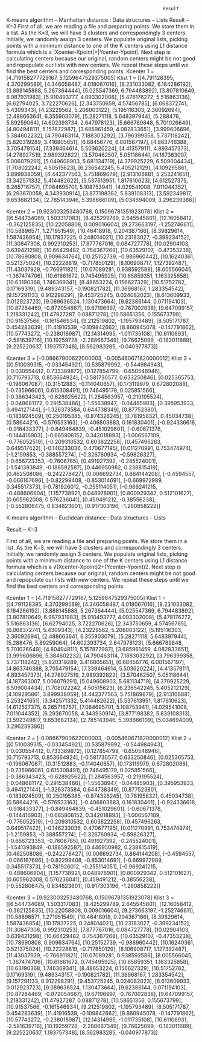                                                               Result
K-means algorithm – Manhattan distance :
Data structures – Lists 
Result – K=3
First of all, we are reading a file and preparing points. We store them in a list. As the K=3, we will have 3 clusters and correspondingly 3 centers. Initially, we randomly assign 3 centers. We populate original lists, picking points with a minimum distance to one of the K centers using L1 distance formula which is a |Xcenter-Xpoint|+|Ycenter-Ypoint|. Next step is calculating centers because our original, random centers might be not good and repopulate our lists with new centers. We repeat these steps until we find the best centers and corresponding points.
Kcenter 1 = [4.719158277729167, 5.1259647529375005]
Klist 1 = [[4.791128395, 4.370299589], [4.346058487, 4.018067016], [8.231033082, 6.184286192], [3.888145888, 5.267364444], [5.025547369, 6.794483892], [3.807810649, 6.987931983], [5.910493777, 4.093302008], [5.478176272, 5.516863136], [6.62794025, 3.722270626], [2.343750659, 4.57456785], [6.068372741, 5.4309343], [4.23229562, 5.206003122], [5.195116303, 2.36092694], [2.488663641, 6.355903079], [5.28271118, 5.648397944], [5.288476, 5.89259064], [4.602393734, 2.647978123], [5.666789848, 5.701026649], [4.804948111, 5.157872987], [3.685961459, 4.082833651], [3.999606696, 5.384602232], [4.790463114, 7.188303292], [3.796399358, 5.737118242], [5.820319289, 3.416805651], [6.68456776, 6.001567197], [4.863746388, 3.705479154], [7.339464614, 5.503620224], [4.413579111, 4.893457373], [4.278927519, 2.989392822], [3.570462507, 5.05118644], [4.187363007, 5.006079291], [5.049608903, 5.681134719], [4.379925229, 6.509004434], [1.708022242, 4.50515623], [6.236542245, 5.405212129], [4.109295861, 3.899938059], [4.442377563, 5.751869679], [2.913106881, 5.253241651], [3.342571332, 5.414482622], [5.537613951, 1.817610623], [4.612527375, 6.265716757], [7.064695701, 5.108753941], [4.029541008, 7.011044352], [6.293670058, 4.343930914], [3.877198382, 5.839108313], [3.592349817, 9.653682134], [2.785143946, 5.398666109], [5.034694009, 3.296239386]]

Kcenter 2 = [9.923003253480768, 0.15096781351923078] 
Klist 2 = [[6.544734089, 1.503317083], [8.425299789, 2.645545801], [12.16058412, -0.362125835], [10.22058808, 0.009016604], [9.273663197, -1.252746611], [10.58896571, 1.271951549], [10.46418918, 0.204367166], [8.39829614, 1.587436854], [10.17837225, 0.248014021], [10.23183027, -0.399234152], [11.30847308, 0.992310253], [7.877767016, 0.084727778], [10.02904103, 0.639421298], [10.66429482, 0.754367268], [10.63529107, -0.47353238], [10.78690808, 0.909634764], [10.25152739, -0.986960442], [10.16240361, 0.521375024], [10.22228819, -0.717850129], [8.106908717, 1.127392487], [11.43037929, -0.766911821], [10.07089281, 0.938592588], [8.005566045, -1.367474706], [10.61661672, 0.745495925], [10.65859351, 1.163325858], [10.63190368, 1.746369341], [8.48653224, 0.156627329], [10.51752782, 0.17169319], [9.489343157, -0.190821782], [11.36968167, 1.283354542], [9.157291133, 0.912298291], [9.453725245, 0.024082023], [8.613609933, 0.012923723], [9.089636524, 1.130473664], [9.62386144, 0.071194103], [10.87284469, -0.872054667], [9.67196997, -0.767002838], [9.647099157, 1.218331242], [11.47927287, 0.08871278], [10.58651356, 0.155673799], [10.91537566, -0.161546934], [9.212519802, -1.195793489], [8.505171787, 0.454283639], [11.41916539, -0.109842662], [8.860945078, -0.147791862], [10.57743272, -0.238018987], [12.14314995, -1.011735108], [10.61106931, -2.581639716], [10.19259728, -2.288667349], [9.76625099, -0.183011689], [9.225220637, 1.193757348], [8.562983285, -0.040977873]]

Kcenter 3 = [-0.08667900622000003, -0.005460671820000012] 
Klist 3 = [[0.510039315, -0.033454921], [0.535879992, -0.544984943], [-0.030554412, 0.733389872], [0.127854799, -0.650548946], [0.715793713, 0.853664924], [-0.581730577, 0.633250846], [0.025365753, -0.196067087], [0.31512883, -0.114040657], [0.173119979, 0.672802088], [-0.735966061, 0.615308491], [0.746495179, 0.025851566], [-0.386343423, -0.628925622], [1.284563957, -0.219195524], [-0.048681172, 0.291538486], [-1.55638947, -0.04485903], [0.395953933, 0.494127144], [-1.326373584, 0.644738349], [0.877523801, -0.183924509], [0.250195385, -0.874326245], [0.781958321, 0.45034738], [0.58644216, -0.576533163], [-0.406803883, 0.161830401], [-0.924336618, -0.918433377], [-0.849464839, -0.451029601], [-0.60671378, -0.144416903], [-0.665808152, 0.342018893], [-1.006567109, -0.776052519], [-0.209310532, 0.603822258], [0.457496263, 0.649517422], [-0.146233036, 0.470677195], [0.011270991, 0.753474974], [-1.2159853, -0.388557274], [-0.326760934, -0.59826327], [-0.656723353, -0.7606785], [0.491927392, -0.245524001], [-1.541393849, -0.188592587], [0.446950982, 0.238815419], [0.462508086, -0.242278427], [0.006692734, 0.864144208], [-0.4594557, -0.066167696], [-0.82299408, -0.853014691], [-0.669972989, 0.345517373], [-0.781926012, -0.255114051], [-0.969241215, -0.488606904], [1.157738921, 0.048978901], [0.800929342, 0.512101627], [0.605962008, 0.576236041], [0.459491212, -0.38556238], [-0.552806475, 0.834823601], [0.917303196, -1.260858222]]

K-means algorithm – Euclidean distance :
Data structures – Lists 

Result – K=3

 First of all, we are reading a file and preparing points. We store them in a list. As the K=3, we will have 3 clusters and correspondingly 3 centers. Initially, we randomly assign 3 centers. We populate original lists, picking points with a minimum distance to one of the K centers using L1 distance formula which is a √(Xcenter-Xpoint)2+(Ycenter-Ypoint)2. Next step is calculating centers because our original, random centers might be not good and repopulate our lists with new centers. We repeat these steps until we find the best centers and corresponding points.

Kcenter 1 = [4.719158277729167, 5.1259647529375005] 
Klist 1 = [[4.791128395, 4.370299589], [4.346058487, 4.018067016], [8.231033082, 6.184286192], [3.888145888, 5.267364444], [5.025547369, 6.794483892], [3.807810649, 6.987931983], [5.910493777, 4.093302008], [5.478176272, 5.516863136], [6.62794025, 3.722270626], [2.343750659, 4.57456785], [6.068372741, 5.4309343], [4.23229562, 5.206003122], [5.195116303, 2.36092694], [2.488663641, 6.355903079], [5.28271118, 5.648397944], [5.288476, 5.89259064], [4.602393734, 2.647978123], [5.666789848, 5.701026649], [4.804948111, 5.157872987], [3.685961459, 4.082833651], [3.999606696, 5.384602232], [4.790463114, 7.188303292], [3.796399358, 5.737118242], [5.820319289, 3.416805651], [6.68456776, 6.001567197], [4.863746388, 3.705479154], [7.339464614, 5.503620224], [4.413579111, 4.893457373], [4.278927519, 2.989392822], [3.570462507, 5.05118644], [4.187363007, 5.006079291], [5.049608903, 5.681134719], [4.379925229, 6.509004434], [1.708022242, 4.50515623], [6.236542245, 5.405212129], [4.109295861, 3.899938059], [4.442377563, 5.751869679], [2.913106881, 5.253241651], [3.342571332, 5.414482622], [5.537613951, 1.817610623], [4.612527375, 6.265716757], [7.064695701, 5.108753941], [4.029541008, 7.011044352], [6.293670058, 4.343930914], [3.877198382, 5.839108313], [3.592349817, 9.653682134], [2.785143946, 5.398666109], [5.034694009, 3.296239386]]

Kcenter 2 = [-0.08667900622000003, -0.005460671820000012] 
Klist 2 = [[0.510039315, -0.033454921], [0.535879992, -0.544984943], [-0.030554412, 0.733389872], [0.127854799, -0.650548946], [0.715793713, 0.853664924], [-0.581730577, 0.633250846], [0.025365753, -0.196067087], [0.31512883, -0.114040657], [0.173119979, 0.672802088], [-0.735966061, 0.615308491], [0.746495179, 0.025851566], [-0.386343423, -0.628925622], [1.284563957, -0.219195524], [-0.048681172, 0.291538486], [-1.55638947, -0.04485903], [0.395953933, 0.494127144], [-1.326373584, 0.644738349], [0.877523801, -0.183924509], [0.250195385, -0.874326245], [0.781958321, 0.45034738], [0.58644216, -0.576533163], [-0.406803883, 0.161830401], [-0.924336618, -0.918433377], [-0.849464839, -0.451029601], [-0.60671378, -0.144416903], [-0.665808152, 0.342018893], [-1.006567109, -0.776052519], [-0.209310532, 0.603822258], [0.457496263, 0.649517422], [-0.146233036, 0.470677195], [0.011270991, 0.753474974], [-1.2159853, -0.388557274], [-0.326760934, -0.59826327], [-0.656723353, -0.7606785], [0.491927392, -0.245524001], [-1.541393849, -0.188592587], [0.446950982, 0.238815419], [0.462508086, -0.242278427], [0.006692734, 0.864144208], [-0.4594557, -0.066167696], [-0.82299408, -0.853014691], [-0.669972989, 0.345517373], [-0.781926012, -0.255114051], [-0.969241215, -0.488606904], [1.157738921, 0.048978901], [0.800929342, 0.512101627], [0.605962008, 0.576236041], [0.459491212, -0.38556238], [-0.552806475, 0.834823601], [0.917303196, -1.260858222]]

Kcenter 3 = [9.923003253480768, 0.15096781351923078] 
Klist 3 = [[6.544734089, 1.503317083], [8.425299789, 2.645545801], [12.16058412, -0.362125835], [10.22058808, 0.009016604], [9.273663197, -1.252746611], [10.58896571, 1.271951549], [10.46418918, 0.204367166], [8.39829614, 1.587436854], [10.17837225, 0.248014021], [10.23183027, -0.399234152], [11.30847308, 0.992310253], [7.877767016, 0.084727778], [10.02904103, 0.639421298], [10.66429482, 0.754367268], [10.63529107, -0.47353238], [10.78690808, 0.909634764], [10.25152739, -0.986960442], [10.16240361, 0.521375024], [10.22228819, -0.717850129], [8.106908717, 1.127392487], [11.43037929, -0.766911821], [10.07089281, 0.938592588], [8.005566045, -1.367474706], [10.61661672, 0.745495925], [10.65859351, 1.163325858], [10.63190368, 1.746369341], [8.48653224, 0.156627329], [10.51752782, 0.17169319], [9.489343157, -0.190821782], [11.36968167, 1.283354542], [9.157291133, 0.912298291], [9.453725245, 0.024082023], [8.613609933, 0.012923723], [9.089636524, 1.130473664], [9.62386144, 0.071194103], [10.87284469, -0.872054667], [9.67196997, -0.767002838], [9.647099157, 1.218331242], [11.47927287, 0.08871278], [10.58651356, 0.155673799], [10.91537566, -0.161546934], [9.212519802, -1.195793489], [8.505171787, 0.454283639], [11.41916539, -0.109842662], [8.860945078, -0.147791862], [10.57743272, -0.238018987], [12.14314995, -1.011735108], [10.61106931, -2.581639716], [10.19259728, -2.288667349], [9.76625099, -0.183011689], [9.225220637, 1.193757348], [8.562983285, -0.040977873]]





